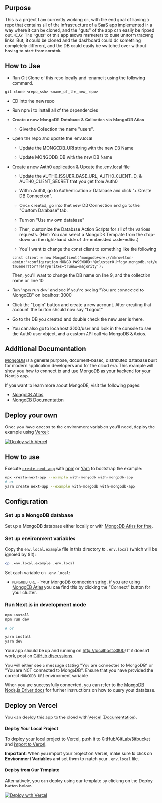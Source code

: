 ## Purpose

This is a project I am currently working on, with the end goal of having a repo that contains all of the infrastructure of a SaaS app implemented in a way where it can be cloned, and the "guts" of the app can easily be ripped out. (E.G: The "guts" of this app allows marketers to build uniform tracking links. But, it could be cloned and the dashboard could do something completely different, and the DB could easily be switched over without having to start from scratch.

## How to Use

- Run Git Clone of this repo locally and rename it using the following command.

`git clone <repo_ssh> <name_of_the_new_repo>`

- CD into the new repo

- Run npm i to install all of the dependencies

- Create a new MongoDB Database & Collection via MongoDB Atlas

    - Give the Collection the name "users".

- Open the repo and update the .env.local

    - Update the MONGODB_URI string with the new DB Name

    - Update MONGODB_DB with the new DB Name

- Create a new Auth0 application & Update the .env.local file

    - Update the AUTH0_ISSUER_BASE_URL, AUTH0_CLIENT_ID, & AUTH0_CLIENT_SECRET that you get from Auth0

    - Within Auth0, go to Authentication > Database and click "+ Create DB Connection".

    - Once created, go into that new DB Connection and go to the "Custom Database" tab.

    - Turn on "Use my own database"

    - Then, customize the Database Action Scripts for all of the various requests. (Hint: You can select a MongoDB Template from the drop-down on the right-hand side of the embedded code-editor.)

    - You'll want to change the const client to something like the following

    `const client = new MongoClient('mongodb+srv://mknowlton-admin:'+configuration.MONGO_PASSWORD+'@cluster0.hfcgv.mongodb.net/utmGenerator?retryWrites=true&w=majority');`

    Then, you'll want to change the DB name on line 9, and the collection name on line 10.

- Run 'npm run dev' and see if you're seeing "You are connected to MongoDB" on localhost:3000

- Click the "Login" button and create a new account. After creating that account, the button should now say "Logout".

- Go to the DB you created and double check the new user is there.

- You can also go to localhost:3000/user and look in the console to see the Auth0 user object, and a custom API call via MongoDB & Axios.

## Additional Documentation

[MongoDB](https://www.mongodb.com/) is a general purpose, document-based, distributed database built for modern application developers and for the cloud era. This example will show you how to connect to and use MongoDB as your backend for your Next.js app.

If you want to learn more about MongoDB, visit the following pages:

- [MongoDB Atlas](https://mongodb.com/atlas)
- [MongoDB Documentation](https://docs.mongodb.com/)

## Deploy your own

Once you have access to the environment variables you'll need, deploy the example using [Vercel](https://vercel.com?utm_source=github&utm_medium=readme&utm_campaign=next-example):

[![Deploy with Vercel](https://vercel.com/button)](https://vercel.com/new/git/external?repository-url=https://github.com/vercel/next.js/tree/canary/examples/with-mongodb&project-name=with-mongodb&repository-name=with-mongodb&env=MONGODB_URI&envDescription=Required%20to%20connect%20the%20app%20with%20MongoDB)

## How to use

Execute [`create-next-app`](https://github.com/vercel/next.js/tree/canary/packages/create-next-app) with [npm](https://docs.npmjs.com/cli/init) or [Yarn](https://yarnpkg.com/lang/en/docs/cli/create/) to bootstrap the example:

```bash
npx create-next-app --example with-mongodb with-mongodb-app
# or
yarn create next-app --example with-mongodb with-mongodb-app
```

## Configuration

### Set up a MongoDB database

Set up a MongoDB database either locally or with [MongoDB Atlas for free](https://mongodb.com/atlas).

### Set up environment variables

Copy the `env.local.example` file in this directory to `.env.local` (which will be ignored by Git):

```bash
cp .env.local.example .env.local
```

Set each variable on `.env.local`:

- `MONGODB_URI` - Your MongoDB connection string. If you are using [MongoDB Atlas](https://mongodb.com/atlas) you can find this by clicking the "Connect" button for your cluster.

### Run Next.js in development mode

```bash
npm install
npm run dev

# or

yarn install
yarn dev
```

Your app should be up and running on [http://localhost:3000](http://localhost:3000)! If it doesn't work, post on [GitHub discussions](https://github.com/vercel/next.js/discussions).

You will either see a message stating "You are connected to MongoDB" or "You are NOT connected to MongoDB". Ensure that you have provided the correct `MONGODB_URI` environment variable.

When you are successfully connected, you can refer to the [MongoDB Node.js Driver docs](https://mongodb.github.io/node-mongodb-native/3.4/tutorials/collections/) for further instructions on how to query your database.

## Deploy on Vercel

You can deploy this app to the cloud with [Vercel](https://vercel.com?utm_source=github&utm_medium=readme&utm_campaign=next-example) ([Documentation](https://nextjs.org/docs/deployment)).

#### Deploy Your Local Project

To deploy your local project to Vercel, push it to GitHub/GitLab/Bitbucket and [import to Vercel](https://vercel.com/new?utm_source=github&utm_medium=readme&utm_campaign=next-example).

**Important**: When you import your project on Vercel, make sure to click on **Environment Variables** and set them to match your `.env.local` file.

#### Deploy from Our Template

Alternatively, you can deploy using our template by clicking on the Deploy button below.

[![Deploy with Vercel](https://vercel.com/button)](https://vercel.com/new/git/external?repository-url=https://github.com/vercel/next.js/tree/canary/examples/with-mongodb&project-name=with-mongodb&repository-name=with-mongodb&env=MONGODB_URI,MONGODB_DB&envDescription=Required%20to%20connect%20the%20app%20with%20MongoDB)

